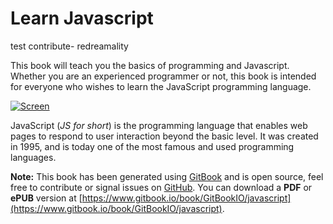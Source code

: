 Learn Javascript
======

test contribute- redreamality

This book will teach you the basics of programming and Javascript. Whether you are an experienced programmer or not, this book is intended for everyone who wishes to learn the JavaScript programming language.

[![Screen](./assets/intro.png)](./assets/intro.png)

JavaScript (*JS for short*) is the programming language that enables web pages to respond to user interaction beyond the basic level. It was created in 1995, and is today one of the most famous and used programming languages.


**Note:** This book has been generated using [GitBook](http://www.gitbook.io) and is open source, feel free to contribute or signal issues on [GitHub](https://github.com/GitbookIO/javascript). You can download a **PDF** or **ePUB** version at [https://www.gitbook.io/book/GitBookIO/javascript](https://www.gitbook.io/book/GitBookIO/javascript).
